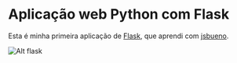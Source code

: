 Aplicação web Python com Flask
==============================

Esta é minha primeira aplicação de [Flask][0], que aprendi com [jsbueno][1].

![Alt flask](http://flask.pocoo.org/docs/0.10/_static/flask.png)

[0]: http://flask.pocoo.org/
[1]: https://github.com/jsbueno